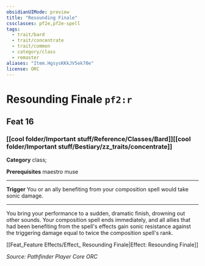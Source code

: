 ```yaml
---
obsidianUIMode: preview
title: "Resounding Finale"
cssclasses: pf2e,pf2e-spell
tags:
  - trait/bard
  - trait/concentrate
  - trait/common
  - category/class
  - remaster
aliases: "Item.HgsysKKkJV5ek70e"
license: ORC
---
```

# Resounding Finale `pf2:r`
## Feat 16
### [[cool folder/Important stuff/Reference/Classes/Bard]][[cool folder/Important stuff/Bestiary/zz_traits/concentrate]]

**Category** class; 



**Prerequisites** maestro muse
* * *
**Trigger** You or an ally benefiting from your composition spell would take sonic damage.

* * *

You bring your performance to a sudden, dramatic finish, drowning out other sounds. Your composition spell ends immediately, and all allies that had been benefiting from the spell's effects gain sonic resistance against the triggering damage equal to twice the composition spell's rank.

[[Feat_Feature Effects/Effect_ Resounding Finale|Effect: Resounding Finale]]

*Source: Pathfinder Player Core*
*ORC*
